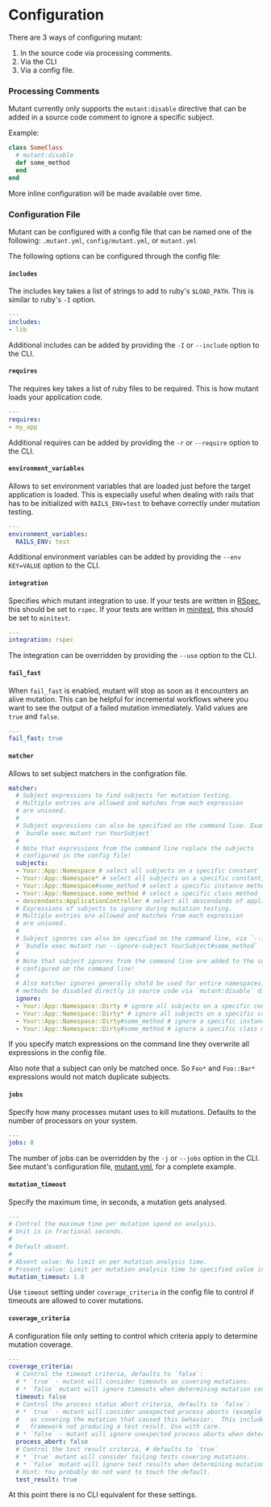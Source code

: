# Configuration

There are 3 ways of configuring mutant:

1. In the source code via processing comments.
2. Via the CLI
3. Via a config file.

### Processing Comments

Mutant currently only supports the `mutant:disable` directive that can be added in a
source code comment to ignore a specific subject.

Example:

```ruby
class SomeClass
  # mutant:disable
  def some_method
  end
end
```

More inline configuration will be made available over time.

### Configuration File

Mutant can be configured with a config file that can be named one of the following: `.mutant.yml`, `config/mutant.yml`, or `mutant.yml`

The following options can be configured through the config file:

#### `includes`

The includes key takes a list of strings to add to ruby's `$LOAD_PATH`. This is similar to ruby's `-I` option.

```yml
---
includes:
- lib
```

Additional includes can be added by providing the `-I` or `--include` option to the CLI.

#### `requires`

The requires key takes a list of ruby files to be required. This is how mutant loads your application code.

```yml
---
requires:
- my_app
```

Additional requires can be added by providing the `-r` or `--require` option to the CLI.

#### `environment_variables`

Allows to set environment variables that are loaded just before the target application is
loaded. This is especially useful when dealing with rails that has to be initialized with
`RAILS_ENV=test` to behave correctly under mutation testing.

```yml
---
environment_variables:
  RAILS_ENV: test
```

Additional environment variables can be added by providing the `--env KEY=VALUE` option to the CLI.

#### `integration`

Specifies which mutant integration to use. If your tests are written in [RSpec](https://rspec.info/), this should be set to `rspec`. If your tests are written in [minitest](https://github.com/seattlerb/minitest), this should be set to `minitest`.

```yml
---
integration: rspec
```

The integration can be overridden by providing the `--use` option to the CLI.

#### `fail_fast`

When `fail_fast` is enabled, mutant will stop as soon as it encounters an alive mutation. This can be helpful for incremental workflows where you want to see the output of a failed mutation immediately. Valid values are `true` and `false`.

```yml
---
fail_fast: true
```

#### `matcher`

Allows to set subject matchers in the configration file.

```yml
matcher:
  # Subject expressions to find subjects for mutation testing.
  # Multiple entries are allowed and matches from each expression
  # are unioned.
  #
  # Subject expressions can also be specified on the command line. Example:
  # `bundle exec mutant run YourSubject`
  #
  # Note that expressions from the command line replace the subjects
  # configured in the config file!
  subjects:
  - Your::App::Namespace # select all subjects on a specific constant
  - Your::App::Namespace* # select all subjects on a specific constant, recursively
  - Your::App::Namespace#some_method # select a specific instance method
  - Your::App::Namespace.some_method # select a specific class method
  - descendants:ApplicationController # select all descendands of application controller (and itself)
  # Expressions of subjects to ignore during mutation testing.
  # Multiple entries are allowed and matches from each expression
  # are unioned.
  #
  # Subject ignores can also be specified on the command line, via `--ignore-subject`. Example:
  # `bundle exec mutant run --ignore-subject YourSubject#some_method`
  #
  # Note that subject ignores from the command line are added to the subject ignores
  # configured on the command line!
  #
  # Also matcher ignores generally shold be used for entire namespaces, and individual
  # methods be disabled directly in source code via `mutant:disable` directives.
  ignore:
  - Your::App::Namespace::Dirty # ignore all subjects on a specific constant
  - Your::App::Namespace::Dirty* # ignore all subjects on a specific constant, recursively
  - Your::App::Namespace::Dirty#some_method # ignore a specific instance method
  - Your::App::Namespace::Dirty#some_method # ignore a specific class method
```

If you specify match expressions on the command line they overwrite all expressions
in the config file.

Also note that a subject can only be matched once. So `Foo*` and `Foo::Bar*` expressions
would not match duplicate subjects.

#### `jobs`

Specify how many processes mutant uses to kill mutations. Defaults to the number of processors on your system.

```yml
---
jobs: 8
```

The number of jobs can be overridden by the `-j` or `--jobs` option in the CLI.
See mutant's configuration file, [mutant.yml](/mutant.yml), for a complete example.

#### `mutation_timeout`

Specify the maximum time, in seconds, a mutation gets analysed.

```yml
---
# Control the maximum time per mutation spend on analysis.
# Unit is in fractional seconds.
#
# Default absent.
#
# Absent value: No limit on per mutation analysis time.
# Present value: Limit per mutation analysis time to specified value in seconds.
mutation_timeout: 1.0
```

Use `timeout` setting under `coverage_criteria` in the config file to control
if timeouts are allowed to cover mutations.

#### `coverage_criteria`

A configuration file only setting to control which criteria apply to determine mutation coverage.

```yml
---
coverage_criteria:
  # Control the timeout criteria, defaults to `false`:
  # * `true` - mutant will consider timeouts as covering mutations.
  # * `false` mutant will ignore timeouts when determining mutation coverage.
  timeout: false
  # Control the process status abort criteria, defaults to `false`:
  # * `true` - mutant will consider unexpected process aborts (example segfaults)
  #   as covering the mutation that caused this behavior.  This includes bugs in the test
  #   framework not producing a test result. Use with care.
  # * `false` - mutant will ignore unexpected process aborts when determining coverage.
  process_abort: false
  # Control the test result criteria, # defaults to `true`
  # * `true` mutant will consider failing tests covering mutations.
  # * `false` mutant will ignore test results when determining mutation coverage.
  # Hint: You probably do not want to touch the default.
  test_result: true
```

At this point there is no CLI equivalent for these settings.
